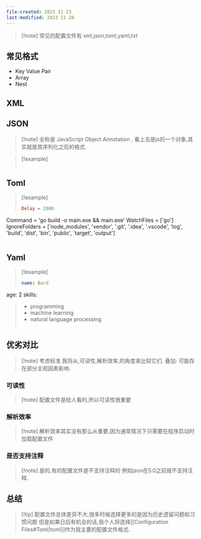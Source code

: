 ```yaml
---
file-created: 2023 11 23
last-modified: 2023 11 28
---
```


>[!note] 常见的配置文件有
>xml,json,toml,yaml,txt 


## 常见格式 

* Key Value Pair
* Array
* Nest

## XML


## JSON

>[!note] 全称是 JavaScript Object Annotation , 看上去是js的一个对象,其实就是其序列化之后的格式. 

>[!example] 
>```json
>
>```


## Toml

>[!example] 
>```toml
>Delay = 2000
Command = 'go build -o main.exe && main.exe'
WatchFiles = ['go']
IgnoreFolders = ['node_modules', 'vendor', '.git', '.idea', '.vscode', 'log', 'build', 'dist', 'bin', 'public', 'target', 'output']
>```

## Yaml


>[!example]
>```yaml
>name: Bard
age: 2
skills:
>   - programming
>   - machine learning
>   - natural language processing
> 
> ```
>



## 优劣对比

>[!note] 考虑标准
>我将从,可读性,解析效率,的角度来比较它们. 叠加: 可能存在部分主观因素影响. 

### 可读性

>[!note] 配置文件是给人看的,所以可读性很重要


### 解析效率

>[!note] 解析效率其实没有那么从重要,因为通常情况下只需要在程序启动时加载配置文件 

### 是否支持注释 

>[!note] 是的,有的配置文件是不支持注释的
>例如json在5.0之前就不支持注释. 
>



## 总结 

>[!tip] 配置文件总体差异不大,很多时候选择更多的是因为历史遗留问题和习惯问题 
>但是如果日后有机会的话,我个人将选择[[Configuration Files#Toml|toml]]作为我主要的配置文件格式. 


